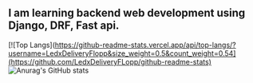 ## I am learning backend web development using Django, DRF, Fast api.

[![Top Langs](https://github-readme-stats.vercel.app/api/top-langs/?username=LedxDeliveryFlopp&size_weight=0.5&count_weight=0.54](https://github.com/LedxDeliveryFLopp/github-readme-stats)
![Anurag's GitHub stats](https://github-readme-stats.vercel.app/api?username=LedxDeliveryFlopp&show_icons=true&theme=transparent)
